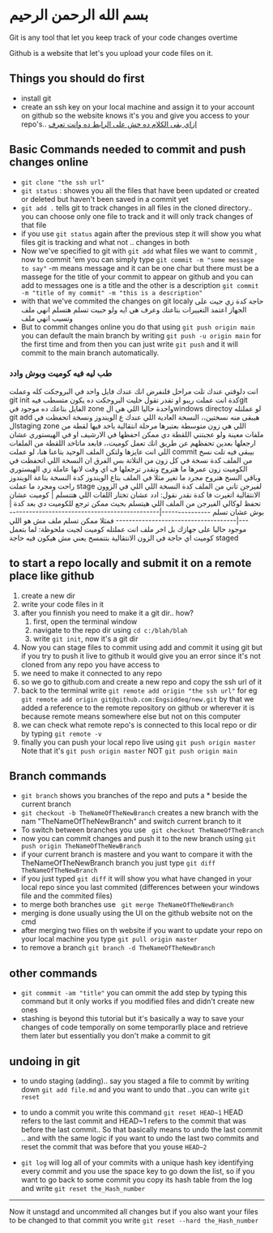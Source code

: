 # بسم الله الرحمن الرحيم
Git is any tool that let you keep track of your code changes overtime

Github is a website that let's you upload your code files on it.

## Things you should do first
* install git
* create an ssh key on your local machine and assign it to your account on github so the website knows it's you and give you access to your repo's..
[ازاي بقى الكلام ده خش على الرابط ده وانت تعرف ](https://docs.github.com/en/github/authenticating-to-github/generating-a-new-ssh-key-and-adding-it-to-the-ssh-agent)

## Basic Commands needed to commit and push changes online
* `git clone "the ssh url"`
* `git status` : showes you all the files that have been updated or created or deleted but haven't been saved in a commit yet
* `git add .` tells git to track changes in all files in the cloned directory.. you can choose only one file to track and it will only track changes of that file
* if you use `git status` again after the previous step it will show you what files git is tracking and what not .. changes in both
&NewLine;
* Now we've specified to git with `git add` what files we want to commit , now to commit  'em you can simply type `git commit -m "some message to say"` -m means message and it can be one char but there must be a massege for the title of your commit to appear on github and you can add to messages one is a title and the other is a description
`git commit -m "title of my commit" -m "this is a description"`
* with that we've commited the changes on git localy
حاجة كدة زي جيت على الجهاز اعتمد التغييرات بتاعتك وعرف هي ايه ولو حبيت تسلم هتسلم انهي ملف وتسيب انهي ملف
&NewLine;
* But to commit changes online you do that using `git push origin main`
you can default the main branch by writing `git push -u origin main` for  the first time and from then you can just write `git push` and it will commit to the main branch automatically.
&NewLine;
### طب ليه فيه كوميت وبوش وادد
انت دلوقتي عندك تلت مراحل فلنفرض انك عندك فايل واحد في البروجكت كله وعملت git init  كدة انت عملت ريبو او تقدر تقول خليت البروجكت ده يكون متسطب فيهgit  &NewLine; 
الفايل بتاعك ده موجود في zone واحدة حاليا اللي هي الwindows directoy لو عملتله git add <filename> هيبقى منه نسختين،، النسخة العادية اللي عندك ع الويندوز ونسخة اتحفظت في الstaging zone اللي هي زون متوسطة بعتبرها مرحلة انتقالية باخد فيها لقطة من ملفات معينة ولو عجبتني اللقطة دي ممكن احفظها في الارشيف او في الهيستوري عشان ارجعلها بعدين تحفظهم عن طريق انك تعمل كوميت،، فابعد ماتاخد اللقطة من الملفات اللي انت عايزها ولتكن الملف الوحيد بتاعنا هنا، لو عملت commit بيبقى فيه تلت نسخ من الملف كدة نسخة في كل زون من التلاتة بس الفرق ان النسخة اللي اتحفظت في الكوميت زون عمرها ما هتروح وتقدر ترجعلها ف اي وقت لانها عاملة زي الهيستوري وباقي النسخ هتروح مجرد ما تغير مثلا في الملف بتاع الويندوز كدة النسخة بتاعة الويندوز راحت ومجرد ما عملت stage لفيرجن تاني من الملف كدة النسخة اللي اللي في الزوون الانتقالية اتغيرت فا كدة نقدر نقول:
ادد عشان تختار اللفات اللي هتتسلم | كوميت عشان تحفظ لوكالي الفيرجن من الملف اللي هيتسلم بحيث ممكن ترجع للكوميت دي بعد كدة | بوش عشان تسلم
---------------|-------------------------------------------------|-------------------------------------
&NewLine;
فمثلا ممكن تسلم ملف مش هو اللي موجود حاليا على جهازك بل اخر ملف انت عملتله كوميت لجيت
&NewLine;
ملحوظة: لما بتعمل كوميت اي حاجة في الزون الانتقالية بتتمسح يعني مش هيكون فيه حاجة staged 

## to start a repo locally and submit it on a remote place like github
1. create a new dir
1. write your code files in it
1. after you finnish you need to make it a git dir.. how?
    1. first, open the terminal window
    1. navigate to the repo dir using `cd c:/blah/blah`
    1. write `git init`, now it's a git dir
1. Now you can stage files to commit using add and commit it using git but if you try to push it live to github it would give you an error since it's not cloned from any repo you have access to
1. we need to make it connected to any repo
1. so we go to github.com and create a new repo and copy the ssh url of it
1. back to the terminal write `git remote add origin "the ssh url"` for eg `git remote add origin git@github.com:Engsiddeq/new.git`
by that we added a reference to the remote repository on github or wherever it is because remote means somewhere else but not on this computer
1. we can check what remote repo's is connected to this local repo or dir by typing `git remote -v`
1. finally you can push your local repo live using `git push origin master`
Note that it's `git push origin master` NOT `git push origin main`

## Branch commands
* `git branch` shows you branches of the repo and puts a * beside the current branch
* `git checkout -b TheNameOfTheNewBranch` creates a new branch with the nam "TheNameOfTheNewBranch" and switch current branch to it
* To switch between branches you use ` git checkout TheNameOfTheBranch`
* now you can commit changes and push it to the new branch using `git push origin TheNameOfTheNewBranch`
* if your current branch is mastere and you want to compare it with the TheNameOfTheNewBranch branch you just type `git diff TheNameOfTheNewBranch`
* if you just typed `git diff` it will show you what have changed in your local repo since you last commited (differences between your windows file and the commited files)
* to merge both branches use ` git merge TheNameOfTheNewBranch`
* merging is done usually using the UI on the github website not on the cmd
* after merging two filies on  th website if you want to update your repo on your local machine you type `git pull origin master`
* to remove a branch `git branch -d TheNameOfTheNewBranch`

## other commands
* `git commmit -am "title"` you can ommit the add step by typing this command but it only works if you modified files and didn't create new ones
* stashing is beyond this tutorial but it's basically a way to save your changes of code temporally on some temporarlly place and retrieve them later but essentially you don't make a commit to git

## undoing in git
* to undo staging (adding).. say you staged a file to commit by writing down `git add file.md` and you want to undo that ..you can write `git reset`

* to undo a commit you write this command `git reset HEAD~1`
HEAD refers to the last commit and HEAD~1 refers to the commit that was before the last commit.. So that basically means to undo the last commit .. and with the same logic if you want to undo the last two commits and reset the commit that was before that you youse `HEAD~2`

* `git log` will log all of your commits with a unique hash key identifying every commit and you use the space key to go down the list, so if you want to go back to some commit you copy its hash table from the log and write `git reset the_Hash_number`
---------
Now it unstagd and uncommited all changes but if you also want your files to be changed to that commit you write `git reset --hard the_Hash_number`
